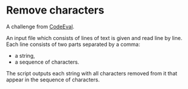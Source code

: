 # Remove characters

A challenge from [CodeEval](https://www.codeeval.com/open_challenges/13).

An input file which consists of lines of text is given and read line by line. Each line consists of two parts separated by a comma:
* a string,
* a sequence of characters.

The script outputs each string with all characters removed from it that appear in the sequence of characters.

